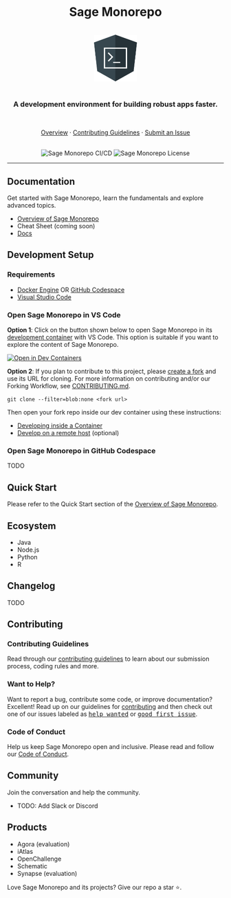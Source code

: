 <h1 align="center">Sage Monorepo</h1>

<p align="center">
  <br>
  <img src="docs/images/angular-cli-logo.png" alt="Angular CLI logo" width="100px" height="108px"/>
  <br><br>
  <h3 align="center">
    A development environment for building robust apps faster.
  </h3>
  <br>
</p>

<p align="center">
  <a href="https://docs.google.com/document/d/12oA-Uol_NsWUtC9LHlAlpcgZXXY9jkxFXqK2EMF96XM">Overview</a>
  ·
  <a href="CONTRIBUTING.md">Contributing Guidelines</a>
  ·
  <a href="https://github.com/Sage-Bionetworks/sage-monorepo/issues/new/choose">Submit an Issue</a>
  <br>
  <br>
</p>

<p align="center">
  <img src="https://img.shields.io/github/actions/workflow/status/Sage-Bionetworks/sage-monorepo/ci.yml?branch=main&color=007acc&labelColor=555555&logoColor=ffffff&style=for-the-badge&logo=github&label=CI/CD" alt="Sage Monorepo CI/CD" />
  <img src="https://img.shields.io/github/license/Sage-Bionetworks/sage-monorepo.svg?color=007acc&labelColor=555555&logoColor=ffffff&style=for-the-badge&logo=github)](https://github.com/Sage-Bionetworks/sage-monorepo/blob/main/LICENSE" alt="Sage Monorepo License" />
</p>

---

## Documentation

Get started with Sage Monorepo, learn the fundamentals and explore advanced topics.

- [Overview of Sage Monorepo]
- Cheat Sheet (coming soon)
- [Docs](docs)

## Development Setup

### Requirements

- [Docker Engine] OR [GitHub Codespace]
- [Visual Studio Code]

### Open Sage Monorepo in VS Code

**Option 1**: Click on the button shown below to open Sage Monorepo in its [development container]
with VS Code. This option is suitable if you want to explore the content of Sage Monorepo.

[![Open in Dev Containers](https://img.shields.io/static/v1?label=Dev%20Containers&message=Open&color=blue&logo=visualstudiocode&style=for-the-badge)](https://vscode.dev/redirect?url=vscode://ms-vscode-remote.remote-containers/cloneInVolume?url=https://github.com/Sage-Bionetworks/sage-monorepo 'Open in VS Code Dev Containers')

**Option 2**: If you plan to contribute to this project, please [create a fork] and use its URL for
cloning. For more information on contributing and/or our Forking Workflow, see
[CONTRIBUTING.md](CONTRIBUTING.md).

```console
git clone --filter=blob:none <fork url>
```

Then open your fork repo inside our dev container using these instructions:

- [Developing inside a Container](./docs/devcontainer.md)
- [Develop on a remote host](./docs/develop-on-a-remote-host.md) (optional)

### Open Sage Monorepo in GitHub Codespace

TODO

## Quick Start

Please refer to the Quick Start section of the [Overview of Sage Monorepo].

## Ecosystem

- Java
- Node.js
- Python
- R

## Changelog

TODO 

## Contributing

### Contributing Guidelines

Read through our [contributing guidelines][contributing] to learn about our submission process,
coding rules and more.

### Want to Help?

Want to report a bug, contribute some code, or improve documentation? Excellent! Read up on our
guidelines for [contributing][contributing] and then check out one of our issues labeled as
<kbd>[help wanted](https://github.com/Sage-Bionetworks/sage-monorepo/labels/help%20wanted)</kbd> or
<kbd>[good first
issue](https://github.com/Sage-Bionetworks/sage-monorepo/labels/good%20first%20issue)</kbd>.

### Code of Conduct

Help us keep Sage Monorepo open and inclusive. Please read and follow our [Code of Conduct].

## Community

Join the conversation and help the community.

- TODO: Add Slack or Discord

## Products

- Agora (evaluation)
- iAtlas
- OpenChallenge
- Schematic
- Synapse (evaluation)

Love Sage Monorepo and its projects? Give our repo a star ⭐.

<!-- Links -->

[docker engine]: https://docs.docker.com/get-docker/
[visual studio code]: https://code.visualstudio.com/
[apache license 2.0]: https://github.com/Sage-Bionetworks/sage-monorepo/blob/main/LICENSE.txt
[GitHub Codespace]: https://github.com/features/codespaces
[Overview of Sage Monorepo]: https://docs.google.com/document/d/12oA-Uol_NsWUtC9LHlAlpcgZXXY9jkxFXqK2EMF96XM
[Code of Conduct]: CODE_OF_CONDUCT.md
[contributing]: CONTRIBUTING.md
[development container]: https://containers.dev/
[create a fork]: https://github.com/Sage-Bionetworks/sage-monorepo/fork
